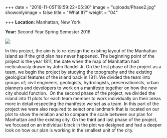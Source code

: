 +++
date = "2016-11-05T19:59:22+05:30"
image = "uploads/Phase2.jpg"
showonlyimage = false
title = "What If?"
weight = "04"

+++
**Location:** Manhattan, New York

**Year:** Second Year Spring Semester 2016

<!--more-->

![](/portfolio/uploads/Phase2.jpg)

In this project, the aim is to re-design the existing layout of the Manhattan island as if the grid plan has never happened. The beginning point of the project is the year 1811, the date when the map of Manhattan had meticulously drawn by John Randel Jr. On the first phase of the project as a team, we begin the project by studying the topography and the existing geological features of the island back in 1811. We divided the team into groups of; civil engineers, geologists, hydrologists, preservationists, urban planners and developers to work on a manifesto together on how the new city should function.  On the second phase of the project, we divided the island into 11 plots for each team member to work individually on their areas more in detail respecting the manifesto we set as a team. In this part of the project we were also required to select one landmark that is located on our plot to show the relation and to compare the scale between our plan for Manhattan and the existing city. On the third and last phase of the project, we focused on an individual block in the plot we designed and had a deeper look on how our plan is working in the smallest unit of the city.